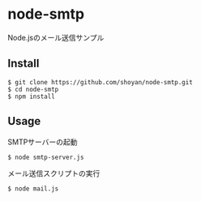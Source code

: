 # node-smtp
Node.jsのメール送信サンプル

## Install

```
$ git clone https://github.com/shoyan/node-smtp.git
$ cd node-smtp
$ npm install
```

## Usage
SMTPサーバーの起動

```
$ node smtp-server.js
```

メール送信スクリプトの実行

```
$ node mail.js
```
